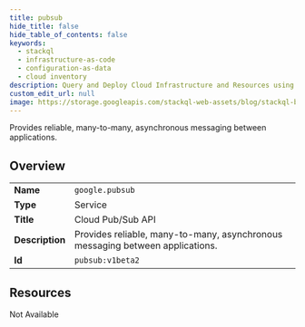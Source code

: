 ```yaml
---
title: pubsub
hide_title: false
hide_table_of_contents: false
keywords:
  - stackql
  - infrastructure-as-code
  - configuration-as-data
  - cloud inventory
description: Query and Deploy Cloud Infrastructure and Resources using SQL
custom_edit_url: null
image: https://storage.googleapis.com/stackql-web-assets/blog/stackql-blog-post-featured-image.png
---
```

Provides reliable, many-to-many, asynchronous messaging between applications.  
    

## Overview
<table><tbody>
<tr><td><b>Name</b></td><td><code>google.pubsub</code></td></tr>
<tr><td><b>Type</b></td><td>Service</td></tr>
<tr><td><b>Title</b></td><td>Cloud Pub/Sub API</td></tr>
<tr><td><b>Description</b></td><td>Provides reliable, many-to-many, asynchronous messaging between applications.</td></tr>
<tr><td><b>Id</b></td><td><code>pubsub:v1beta2</code></td></tr>
</tbody></table>

## Resources
<div class="row"><div class="providerDocColumn">Not Available</div></div>